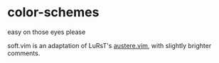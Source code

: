# color-schemes
easy on those eyes please

soft.vim is an adaptation of LuRsT's [austere.vim](https://github.com/LuRsT/austere.vim), with slightly brighter comments. 
